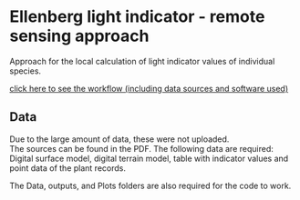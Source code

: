 # Ellenberg light indicator - remote sensing approach
Approach for the local calculation of light indicator values of individual species.

[click here to see the workflow (including data sources and software used)](./workflow_poster.pdf)

## Data
Due to the large amount of data, these were not uploaded. \
The sources can be found in the PDF. The following data are required: Digital surface model, digital terrain model, table with indicator values and point data of the plant records.

The Data, outputs, and Plots folders are also required for the code to work.

